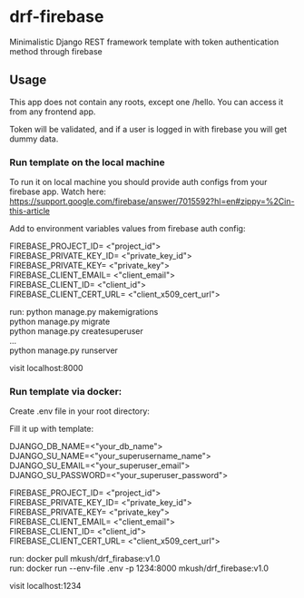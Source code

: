 # drf-firebase
Minimalistic Django REST framework template with token authentication method through firebase

## Usage

This app does not contain any roots, except one /hello.
You can access it from any frontend app. 

Token will be validated, and if a user is logged in with firebase you will get dummy data.
### Run template on the local machine

To run it on local machine you should provide auth configs from your firebase app. Watch here: https://support.google.com/firebase/answer/7015592?hl=en#zippy=%2Cin-this-article

Add to environment variables values from firebase auth config:

FIREBASE_PROJECT_ID= <"project_id"> <br />
FIREBASE_PRIVATE_KEY_ID= <"private_key_id"> <br />
FIREBASE_PRIVATE_KEY= <"private_key"> <br />
FIREBASE_CLIENT_EMAIL= <"client_email"> <br />
FIREBASE_CLIENT_ID= <"client_id"> <br />
FIREBASE_CLIENT_CERT_URL= <"client_x509_cert_url"> <br />

run:    python manage.py makemigrations <br />
        python manage.py migrate <br />
        python manage.py createsuperuser <br />
        ... <br />
        python manage.py runserver <br />

visit localhost:8000
### Run template via docker:

Create .env file in your root directory: <br />

Fill it up with template: <br />

DJANGO_DB_NAME=<"your_db_name"> <br />
DJANGO_SU_NAME=<"your_superusername_name"> <br />
DJANGO_SU_EMAIL=<"your_superuser_email"> <br />
DJANGO_SU_PASSWORD=<"your_superuser_password"> <br />

FIREBASE_PROJECT_ID= <"project_id"> <br />
FIREBASE_PRIVATE_KEY_ID= <"private_key_id"> <br />
FIREBASE_PRIVATE_KEY= <"private_key"> <br />
FIREBASE_CLIENT_EMAIL= <"client_email"> <br />
FIREBASE_CLIENT_ID= <"client_id"> <br />
FIREBASE_CLIENT_CERT_URL= <"client_x509_cert_url"> <br />


run: docker pull mkush/drf_firabase:v1.0 <br />
run: docker run --env-file .env -p 1234:8000 mkush/drf_firebase:v1.0 <br />

visit localhost:1234






